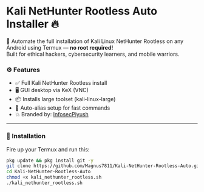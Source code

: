 # Kali NetHunter Rootless Auto Installer 🔥

🚀 Automate the full installation of Kali Linux NetHunter Rootless on any Android using Termux — **no root required!**  
Built for ethical hackers, cybersecurity learners, and mobile warriors.

### ⚙️ Features
- ✅ Full Kali NetHunter Rootless install
- 🖥️ GUI desktop via KeX (VNC)
- 📦 Installs large toolset (kali-linux-large)
- 🧠 Auto-alias setup for fast commands
- 💥 Branded by: [InfosecPiyush](https://youtube.com/@InfosecPiyush)

---

### 📲 Installation

Fire up your Termux and run this:

```bash
pkg update && pkg install git -y
git clone https://github.com/Magnus7811/Kali-NetHunter-Rootless-Auto.git
cd Kali-NetHunter-Rootless-Auto
chmod +x kali_nethunter_rootless.sh
./kali_nethunter_rootless.sh
